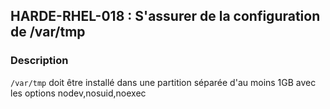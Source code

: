 ## HARDE-RHEL-018 : S'assurer de la configuration de /var/tmp

### Description
`/var/tmp` doit être installé dans une partition séparée d'au moins 1GB avec les options nodev,nosuid,noexec

